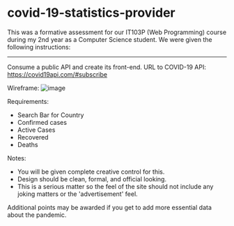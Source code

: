 # covid-19-statistics-provider
This was a formative assessment for our IT103P (Web Programming) course during my 2nd year as a Computer Science student.
We were given the following instructions:

-------

Consume a public API and create its front-end.
URL to COVID-19 API: https://covid19api.com/#subscribe

Wireframe:
![image](https://user-images.githubusercontent.com/68633976/215751437-e604870a-cd89-46e0-a178-21e38fc9c36d.png)

Requirements:
- Search Bar for Country
- Confirmed cases
- Active Cases
- Recovered
- Deaths

Notes: 
- You will be given complete creative control for this.
- Design should be clean, formal, and official looking. 
- This is a serious matter so the feel of the site should not include any joking matters or the 'advertisement' feel. 

Additional points may be awarded if you get to add more essential data about the pandemic.
